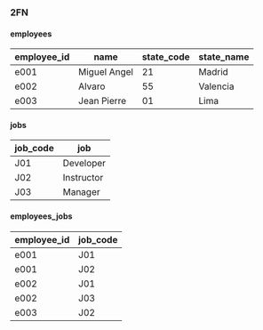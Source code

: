 ### 2FN

#### employees

| employee_id | name         | state_code | state_name |
|-------------|--------------|------------|------------|
| e001        | Miguel Angel | 21         | Madrid     |
| e002        | Alvaro       | 55         | Valencia   |
| e003        | Jean Pierre  | 01         | Lima       |

#### jobs

| job_code | job        |
|----------|------------|
| J01      | Developer  |
| J02      | Instructor |
| J03      | Manager    |

#### employees_jobs

| employee_id | job_code |
|-------------|----------|
| e001        | J01      |
| e001        | J02      |
| e002        | J01      |
| e002        | J03      |
| e003        | J02      |
